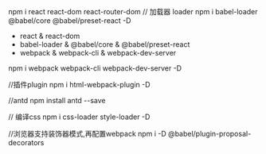 npm i react react-dom react-router-dom
// 加载器 loader
npm i babel-loader @babel/core @babel/preset-react -D
* react & react-dom
* babel-loader & @babel/core & @babel/preset-react
* webpack & webpack-cli & webpack-dev-server

npm i webpack webpack-cli webpack-dev-server -D

//插件plugin
npm i html-webpack-plugin -D

//antd
npm install antd --save

// 编译css 
npm i css-loader style-loader -D

//浏览器支持装饰器模式,再配置webpack
npm i -D @babel/plugin-proposal-decorators